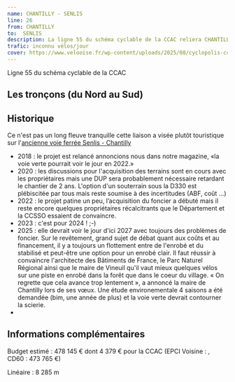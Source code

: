 ```yaml
---
name: CHANTILLY - SENLIS
line: 26
from: CHANTILLY 
to:  SENLIS 
description: La ligne 55 du schéma cyclable de la CCAC reliera CHANTILLY  à SENLIS sur l'ancien délaissé ferroviaire
trafic: inconnu vélos/jour
cover: https://www.velooise.fr/wp-content/uploads/2025/08/cyclopolis-ccac-55.jpg
---
```

Ligne 55 du schéma cyclable de la CCAC  
## Les tronçons (du Nord au Sud)

## Historique
Ce n'est pas un long fleuve tranquille cette liaison a visée plutôt touristique sur l'[ancienne voie ferrée Senlis - Chantilly](https://fr.wikipedia.org/wiki/Ligne_de_Chantilly_-_Gouvieux_%C3%A0_Cr%C3%A9py-en-Valois)

- 2018 : le projet est relancé annoncions nous dans notre magazine, «la voie verte pourrait voir le jour en 2022.»
- 2020 : les discussions pour l'acquisition des terrains sont en cours avec les propriétaires mais une DUP sera probablement nécessaire retardant le chantier de 2 ans. L'option d'un souterrain sous la D330 est plébiscitée par tous mais reste soumise à des incertitudes (ABF, coût ...)
- 2022 : le projet patine un peu,  l’acquisition du foncier a débuté mais il reste encore quelques propriétaires récalcitrants que le Département et la CCSSO essaient de convaincre.
- 2023 : c'est pour 2024 ! ;-)
- 2025 : elle devrait voir le jour d'ici 2027 avec toujours des problèmes de foncier. Sur le revêtement, grand sujet de débat quant aux coûts et au financement, il y a toujours un flottement entre de l'enrobé et du stabilisé et peut-être une option pour un enrobé clair. Il faut réussir à convaincre l'architecte des Bâtiments de France, le Parc Naturel Régional ainsi que le maire de Vineuil qu'il vaut mieux quelques vélos sur une piste en enrobé dans la forêt que dans le coeur du village. « On regrette que cela avance trop lentement », a annoncé la maire de Chantilly lors de ses vœux. Une étude environementale 4 saisons a été demandée (bim, une année de plus) et la voie verte devrait contourner la scierie.
- 
## Informations complémentaires

Budget estimé : 478 145 € dont 4 379 € pour la CCAC (EPCI Voisine : , CD60 : 473 765 €)

Linéaire : 8 285 m

